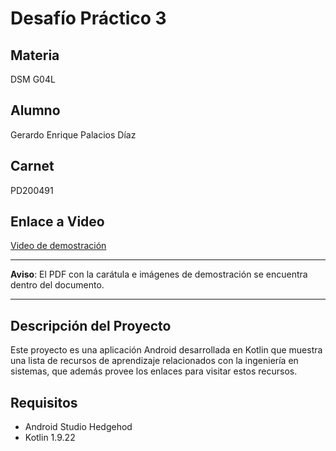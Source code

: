 # Desafío Práctico 3

## Materia
DSM G04L

## Alumno
Gerardo Enrique Palacios Díaz

## Carnet
PD200491

## Enlace a Video
[Video de demostración](https://drive.google.com/file/d/1U4FMyv5v9Qf5eQWCjKQZmEDXXsaTcuMe/view?usp=drive_link)

---

**Aviso**: El PDF con la carátula e imágenes de demostración se encuentra dentro del documento.

---

## Descripción del Proyecto

Este proyecto es una aplicación Android desarrollada en Kotlin que muestra una lista de recursos de aprendizaje relacionados con la ingeniería en sistemas, que además provee los enlaces para visitar estos recursos. 

## Requisitos
- Android Studio Hedgehod
- Kotlin 1.9.22
